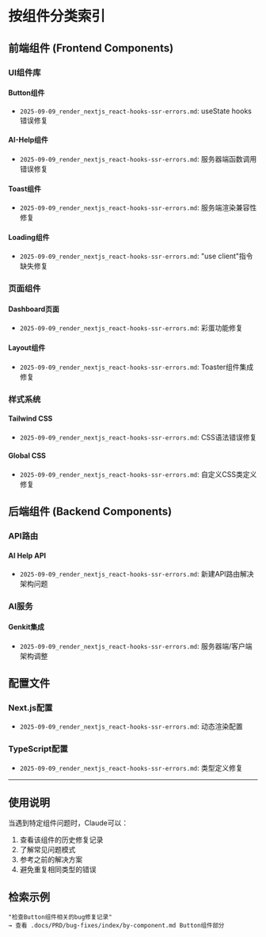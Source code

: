 # 按组件分类索引

## 前端组件 (Frontend Components)

### UI组件库
#### Button组件
- `2025-09-09_render_nextjs_react-hooks-ssr-errors.md`: useState hooks错误修复

#### AI-Help组件  
- `2025-09-09_render_nextjs_react-hooks-ssr-errors.md`: 服务器端函数调用错误修复

#### Toast组件
- `2025-09-09_render_nextjs_react-hooks-ssr-errors.md`: 服务端渲染兼容性修复

#### Loading组件
- `2025-09-09_render_nextjs_react-hooks-ssr-errors.md`: "use client"指令缺失修复

### 页面组件
#### Dashboard页面
- `2025-09-09_render_nextjs_react-hooks-ssr-errors.md`: 彩蛋功能修复

#### Layout组件
- `2025-09-09_render_nextjs_react-hooks-ssr-errors.md`: Toaster组件集成修复

### 样式系统
#### Tailwind CSS
- `2025-09-09_render_nextjs_react-hooks-ssr-errors.md`: CSS语法错误修复

#### Global CSS
- `2025-09-09_render_nextjs_react-hooks-ssr-errors.md`: 自定义CSS类定义修复

## 后端组件 (Backend Components)

### API路由
#### AI Help API
- `2025-09-09_render_nextjs_react-hooks-ssr-errors.md`: 新建API路由解决架构问题

### AI服务
#### Genkit集成
- `2025-09-09_render_nextjs_react-hooks-ssr-errors.md`: 服务器端/客户端架构调整

## 配置文件

### Next.js配置
- `2025-09-09_render_nextjs_react-hooks-ssr-errors.md`: 动态渲染配置

### TypeScript配置
- `2025-09-09_render_nextjs_react-hooks-ssr-errors.md`: 类型定义修复

---

## 使用说明

当遇到特定组件问题时，Claude可以：
1. 查看该组件的历史修复记录
2. 了解常见问题模式
3. 参考之前的解决方案
4. 避免重复相同类型的错误

## 检索示例
```
"检查Button组件相关的bug修复记录"
→ 查看 .docs/PRD/bug-fixes/index/by-component.md Button组件部分
```